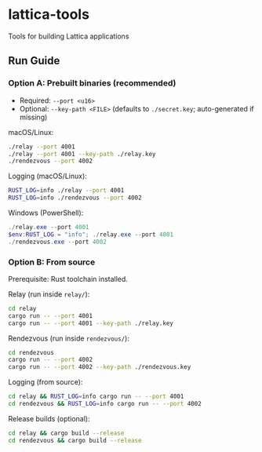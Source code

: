 # lattica-tools
Tools for building Lattica applications

## Run Guide

### Option A: Prebuilt binaries (recommended)
- Required: `--port <u16>`
- Optional: `--key-path <FILE>` (defaults to `./secret.key`; auto-generated if missing)

macOS/Linux:
```bash
./relay --port 4001
./relay --port 4001 --key-path ./relay.key
./rendezvous --port 4002
```

Logging (macOS/Linux):
```bash
RUST_LOG=info ./relay --port 4001
RUST_LOG=info ./rendezvous --port 4002
```

Windows (PowerShell):
```powershell
./relay.exe --port 4001
$env:RUST_LOG = "info"; ./relay.exe --port 4001
./rendezvous.exe --port 4002
```

### Option B: From source
Prerequisite: Rust toolchain installed.

Relay (run inside `relay/`):
```bash
cd relay
cargo run -- --port 4001
cargo run -- --port 4001 --key-path ./relay.key
```

Rendezvous (run inside `rendezvous/`):
```bash
cd rendezvous
cargo run -- --port 4002
cargo run -- --port 4002 --key-path ./rendezvous.key
```

Logging (from source):
```bash
cd relay && RUST_LOG=info cargo run -- --port 4001
cd rendezvous && RUST_LOG=info cargo run -- --port 4002
```

Release builds (optional):
```bash
cd relay && cargo build --release
cd rendezvous && cargo build --release
```